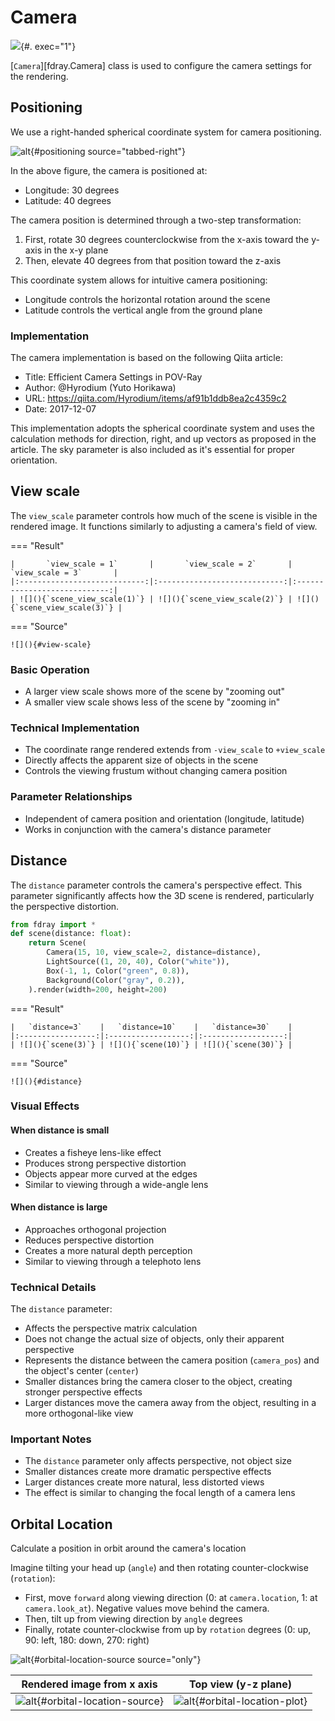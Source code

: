 # Camera

![](tutorial/camera.ipynb){#. exec="1"}

[`Camera`][fdray.Camera] class is used to configure the camera settings
for the rendering.

## Positioning

We use a right-handed spherical coordinate system for camera
positioning.

![alt](){#positioning source="tabbed-right"}

In the above figure, the camera is positioned at:

- Longitude: 30 degrees
- Latitude: 40 degrees

The camera position is determined through a two-step transformation:

1. First, rotate 30 degrees counterclockwise from the x-axis toward
   the y-axis in the x-y plane
2. Then, elevate 40 degrees from that position toward the z-axis

This coordinate system allows for intuitive camera positioning:

- Longitude controls the horizontal rotation around the scene
- Latitude controls the vertical angle from the ground plane

### Implementation

The camera implementation is based on the following Qiita article:

- Title: Efficient Camera Settings in POV-Ray
- Author: @Hyrodium (Yuto Horikawa)
- URL: <https://qiita.com/Hyrodium/items/af91b1ddb8ea2c4359c2>
- Date: 2017-12-07

This implementation adopts the spherical coordinate system and uses
the calculation methods for direction, right, and up vectors as
proposed in the article. The sky parameter is also included as it's
essential for proper orientation.

## View scale

The `view_scale` parameter controls how much of the scene is visible
in the rendered image. It functions similarly to adjusting a camera's
field of view.

=== "Result"

    |       `view_scale = 1`       |       `view_scale = 2`       |       `view_scale = 3`       |
    |:----------------------------:|:----------------------------:|:----------------------------:|
    | ![](){`scene_view_scale(1)`} | ![](){`scene_view_scale(2)`} | ![](){`scene_view_scale(3)`} |

=== "Source"

    ![](){#view-scale}

### Basic Operation

- A larger view scale shows more of the scene by "zooming out"
- A smaller view scale shows less of the scene by "zooming in"

### Technical Implementation

- The coordinate range rendered extends from `-view_scale` to `+view_scale`
- Directly affects the apparent size of objects in the scene
- Controls the viewing frustum without changing camera position

### Parameter Relationships

- Independent of camera position and orientation (longitude, latitude)
- Works in conjunction with the camera's distance parameter

## Distance

The `distance` parameter controls the camera's perspective effect.
This parameter significantly affects how the 3D scene is rendered,
particularly the perspective distortion.

```python .md#distance
from fdray import *
def scene(distance: float):
    return Scene(
        Camera(15, 10, view_scale=2, distance=distance),
        LightSource((1, 20, 40), Color("white")),
        Box(-1, 1, Color("green", 0.8)),
        Background(Color("gray", 0.2)),
    ).render(width=200, height=200)
```

=== "Result"

    |   `distance=3`    |   `distance=10`    |   `distance=30`    |
    |:-----------------:|:------------------:|:------------------:|
    | ![](){`scene(3)`} | ![](){`scene(10)`} | ![](){`scene(30)`} |

=== "Source"

    ![](){#distance}

### Visual Effects

#### When distance is small

- Creates a fisheye lens-like effect
- Produces strong perspective distortion
- Objects appear more curved at the edges
- Similar to viewing through a wide-angle lens

#### When distance is large

- Approaches orthogonal projection
- Reduces perspective distortion
- Creates a more natural depth perception
- Similar to viewing through a telephoto lens

### Technical Details

The `distance` parameter:

- Affects the perspective matrix calculation
- Does not change the actual size of objects, only their apparent
  perspective
- Represents the distance between the camera position (`camera_pos`) and
  the object's center (`center`)
- Smaller distances bring the camera closer to the object, creating
  stronger perspective effects
- Larger distances move the camera away from the object, resulting in a
  more orthogonal-like view

### Important Notes

- The `distance` parameter only affects perspective, not object size
- Smaller distances create more dramatic perspective effects
- Larger distances create more natural, less distorted views
- The effect is similar to changing the focal length of a camera lens

## Orbital Location

Calculate a position in orbit around the camera's location

Imagine tilting your head up (`angle`) and then rotating
counter-clockwise (`rotation`):

- First, move `forward` along viewing direction (0: at `camera.location`,
  1: at `camera.look_at`). Negative values move behind the camera.
- Then, tilt up from viewing direction by `angle` degrees
- Finally, rotate counter-clockwise from up by `rotation` degrees
  (0: up, 90: left, 180: down, 270: right)

![alt](tutorial/camera.ipynb){#orbital-location-source source="only"}

|     Rendered image from x axis     |       Top view (y-z plane)       |
|:----------------------------------:|:--------------------------------:|
| ![alt](){#orbital-location-source} | ![alt](){#orbital-location-plot} |
